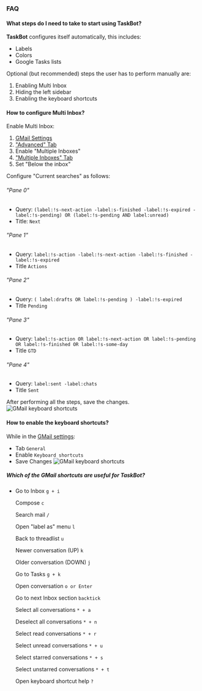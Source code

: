 ### FAQ
#### What steps do I need to take to start using TaskBot?
**TaskBot** configures itself automatically, this includes:
* Labels
* Colors
* Google Tasks lists

Optional (but recommended) steps the user has to perform manually are:
1. Enabling Multi Inbox
2. Hiding the left sidebar
3. Enabling the keyboard shortcuts

#### How to configure Multi Inbox?
Enable Multi Inbox:
1.  [GMail Settings](https://mail.google.com/mail/u/0/#settings/general)
2.  ["Advanced" Tab](https://mail.google.com/mail/u/0/#settings/labs)
3.  Enable "Multiple Inboxes"
4.  ["Multiple Inboxes" Tab](https://mail.google.com/mail/u/0/#settings/lighttlist)
5.  Set "Below the inbox"

Configure "Current searches" as follows:

###### "Pane 0"
* Query: `(label:!s-next-action -label:s-finished -label:!s-expired -label:!s-pending) OR (label:!s-pending AND label:unread)`
* Title: `Next`
###### "Pane 1" 
* Query: `label:!s-action -label:!s-next-action -label:!s-finished -label:!s-expired`
* Title `Actions`
###### "Pane 2"
* Query: `( label:drafts OR label:!s-pending ) -label:!s-expired`
* Title `Pending`
###### "Pane 3"
* Query: `label:!s-action OR label:!s-next-action OR label:!s-pending OR label:!s-finished OR label:!s-some-day`
* Title `GTD`
###### "Pane 4"
* Query: `label:sent -label:chats`
* Title `Sent`

After performing all the steps, save the changes.
![GMail keyboard shortcuts](/static/images/gmail-multi-inbox.png)

#### How to enable the keyboard shortcuts?
While in the [GMail settings](https://mail.google.com/mail/u/0/#settings/general):
 - Tab `General`
 - Enable `Keyboard shortcuts`
 - Save Changes
![GMail keyboard shortcuts](/static/images/gmail-keyboard.png)
##### Which of the GMail shortcuts are useful for TaskBot?
 - Go to Inbox `g + i`
   
   Compose `c`
   
   Search mail `/`
   
   Open "label as" menu `l`
   
   Back to threadlist `u`
   
   Newer conversation (UP) `k`
   
   Older conversation (DOWN) `j`
   
   Go to Tasks `g + k`
   
   Open conversation `o or Enter`
   
   Go to next Inbox section `backtick`
   
   Select all conversations `* + a`
   
   Deselect all conversations `* + n`
   
   Select read conversations `* + r`
   
   Select unread conversations `* + u`
   
   Select starred conversations `* + s`
   
   Select unstarred conversations `* + t`
   
   Open keyboard shortcut help `?`

<!--stackedit_data:
eyJoaXN0b3J5IjpbLTE5NDEyNTY4MDksMjc5ODk4MDcsMjAyMj
U4OTQxMiwxNjE0MjM1NDMwLDExODU0MjE1MDJdfQ==
-->